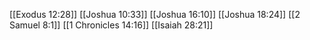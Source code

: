 [[Exodus 12:28]]
[[Joshua 10:33]]
[[Joshua 16:10]]
[[Joshua 18:24]]
[[2 Samuel 8:1]]
[[1 Chronicles 14:16]]
[[Isaiah 28:21]]
